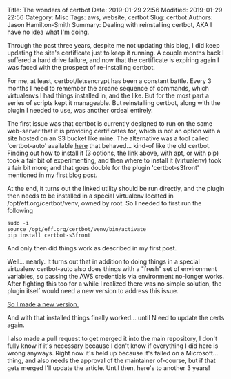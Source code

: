 Title: The wonders of certbot
Date: 2019-01-29 22:56
Modified: 2019-01-29 22:56
Category: Misc
Tags: aws, website, certbot
Slug: certbot
Authors: Jason Hamilton-Smith
Summary: Dealing with reinstalling certbot, AKA I have no idea what I'm doing.


Through the past three years, despite me not updating this blog, I did keep
updating the site's certificate just to keep it running. A couple months back I
suffered a hard drive failure, and now that the certificate is expiring again I
was faced with the prospect of re-installing certbot.

For me, at least, certbot/letsencrypt has been a constant battle. Every 3 months
I need to remember the arcane sequence of commands, which virtualenvs I had
things installed in, and the like. But for the most part a series of scripts
kept it manageable. But reinstalling certbot, along with the plugin I needed to
use, was another ordeal entirely.

The first issue was that certbot is currently designed to run on the same
web-server that it is providing certificates for, which is not an option with a
site hosted on an S3 bucket like mine. The alternative was a tool called
'certbot-auto' available
[here](https://certbot.eff.org/docs/install.html#installing-from-source) that
behaved... kind-of like the old certbot.  Finding out how to install it (3
options, the link above, with apt, or with pip) took a fair bit of
experimenting, and then where to install it (virtualenv) took a fair bit more;
and that goes double for the plugin 'certbot-s3front' mentioned in my first blog
post.

At the end, it turns out the linked utility should be run directly, and the
plugin then needs to be installed in a special virtualenv located in
/opt/eff.org/certbot/venv, owned by root. So I needed to first run the following

```
sudo -i
source /opt/eff.org/certbot/venv/bin/activate
pip install certbot-s3front
```

And only then did things work as described in my first post.


Well... nearly. It turns out that in addition to doing things in a special
virtualenv certbot-auto also does things with a "fresh" set of environment
variables, so passing the AWS credentials via environment no-longer works. After
fighting this too for a while I realized there was no simple solution, the
plugin itself would need a new version to address this issue.

[So I made a new version.](https://github.com/zchfvy/certbot-s3front)

And with that installed things finally worked... until N eed to update the certs
again.

I also made a pull request to get merged it into the main repository, I don't
fully know if it's necessary because I don't know if everything I did here is
wrong anyways. Right now it's held up because it's failed on a Microsoft...
thing, and also needs the approval of the maintainer of-course, but if that gets
merged I'll update the article. Until then, here's to another 3 years!
